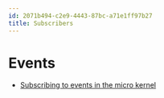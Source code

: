 ```yaml
---
id: 2071b494-c2e9-4443-87bc-a71e1ff97b27
title: Subscribers
---
```


# Events

-   [Subscribing to events in the micro
    kernel](20201109150109-subscribing_to_events_in_the_micro_kernel)
